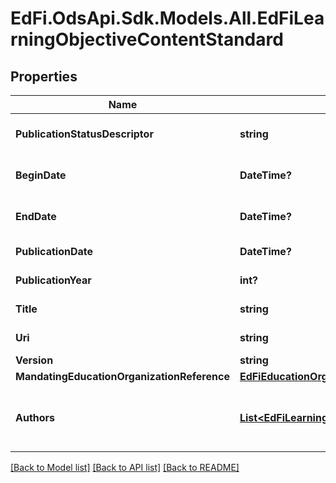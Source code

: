 # EdFi.OdsApi.Sdk.Models.All.EdFiLearningObjectiveContentStandard
## Properties

Name | Type | Description | Notes
------------ | ------------- | ------------- | -------------
**PublicationStatusDescriptor** | **string** | The publication status of the document (i.e., Adopted, Draft, Published, Deprecated, Unknown). | [optional] 
**BeginDate** | **DateTime?** | The beginning of the period during which this learning standard document is intended for use. | [optional] 
**EndDate** | **DateTime?** | The end of the period during which this learning standard document is intended for use. | [optional] 
**PublicationDate** | **DateTime?** | The date on which this content was first published. | [optional] 
**PublicationYear** | **int?** | The year at which this content was first published. | [optional] 
**Title** | **string** | The name of the content standard, for example Common Core. | 
**Uri** | **string** | An unambiguous reference to the standards using a network-resolvable URI. | [optional] 
**Version** | **string** | The version identifier for the content. | [optional] 
**MandatingEducationOrganizationReference** | [**EdFiEducationOrganizationReference**](EdFiEducationOrganizationReference.md) |  | [optional] 
**Authors** | [**List&lt;EdFiLearningObjectiveContentStandardAuthor&gt;**](EdFiLearningObjectiveContentStandardAuthor.md) | An unordered collection of learningObjectiveContentStandardAuthors. The person or organization chiefly responsible for the intellectual content of the standard. | [optional] 

[[Back to Model list]](../README.md#documentation-for-models) [[Back to API list]](../README.md#documentation-for-api-endpoints) [[Back to README]](../README.md)

